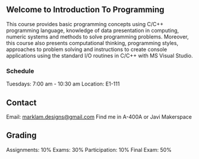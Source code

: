 ## Welcome to Introduction To Programming

This course provides basic programming concepts using C/C++ programming language, knowledge of data presentation in computing, numeric systems and methods to solve programming problems. Moreover, this course also presents computational thinking, programming styles, approaches to problem solving and instructions to create console applications using the standard I/O routines in C/C++ with MS Visual Studio.

### Schedule

Tuesdays: 7:00 am - 10:30 am
Location: E1-111

## Contact

Email: marklam.designs@gmail.com
Find me in A-400A or Javi Makerspace

## Grading

Assignments: 10%
Exams: 30%
Participation: 10%
Final Exam: 50%

